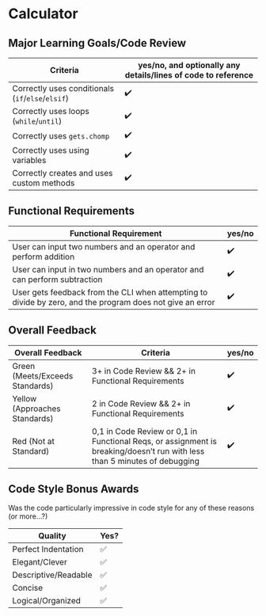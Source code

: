 # Calculator

<!-- Instructors: The checkmarks are already there, so just delete them for any line items that aren't met. -->

## Major Learning Goals/Code Review

<!-- Instructors: Feel free to practice creating specific feedback by referencing a line of code if you'd like. For example, you may say something like "nice custom method in `calculator.rb` line 42." This is optional. -->

| Criteria | yes/no, and optionally any details/lines of code to reference |
| --- | --- |
| Correctly uses conditionals (`if`/`else`/`elsif`) | ✔️
| Correctly uses loops (`while`/`until`) | ✔️
| Correctly uses `gets.chomp` | ✔️
| Correctly uses using variables | ✔️
| Correctly creates and uses custom methods | ✔️

## Functional Requirements

| Functional Requirement | yes/no |
| --- | --- |
| User can input two numbers and an operator and perform addition | ✔️
| User can input in two numbers and an operator and can perform subtraction | ✔️
| User gets feedback from the CLI when attempting to divide by zero, and the program does not give an error | ✔️

## Overall Feedback

| Overall Feedback | Criteria | yes/no |
| --- | --- | --- |
| Green (Meets/Exceeds Standards) | 3+ in Code Review && 2+ in Functional Requirements | ✔️
| Yellow (Approaches Standards) | 2 in Code Review && 2+ in Functional Requirements | ✔️
| Red (Not at Standard) | 0,1 in Code Review or 0,1 in Functional Reqs, or assignment is breaking/doesn’t run with less than 5 minutes of debugging | ✔️

<!-- ### Additional Feedback -->

<!-- Instructors, feel free to ignore this section if there's nothing else to add. -->

## Code Style Bonus Awards

<!-- Instructors: Please strike a balance between liberal/stingy with these. These are simply built-in pieces of positive feedback; use this to encourage and push students towards a cleaner code style! -->

Was the code particularly impressive in code style for any of these reasons (or more...?)

| Quality | Yes? |
| --- | --- |
| Perfect Indentation | ✅
| Elegant/Clever | ✅
| Descriptive/Readable | ✅
| Concise | ✅
| Logical/Organized | ✅
